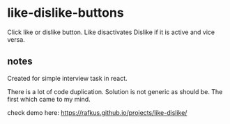 # like-dislike-buttons
Click like or dislike button. Like disactivates Dislike if it is active and vice versa.

## notes 
Created for simple interview task in react.

There is a lot of code duplication. Solution is not generic as should be. The first which came to my mind.

check demo here: https://rafkus.github.io/projects/like-dislike/
